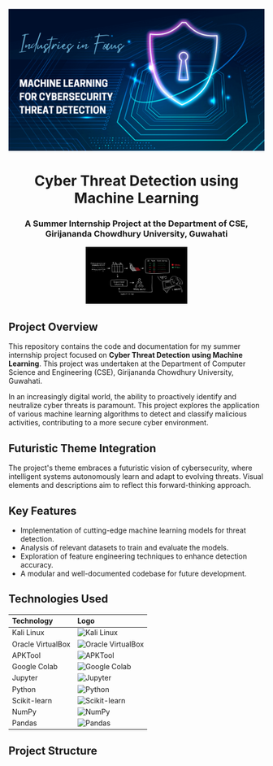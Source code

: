 <p align="center">
 <img src="https://raw.githubusercontent.com/paras3c/cyber-threat-detection/refs/heads/main/mlm-industries-in-focus-cybersecurity.webp" alt="Futuristic Banner" width="800">
</p>


<h1 align="center">Cyber Threat Detection using Machine Learning</h1>


<h3 align="center">A Summer Internship Project at the Department of CSE, Girijananda Chowdhury University, Guwahati</h3>


<p align="center">
 <img src="https://github.com/paras3c/cyber-threat-detection/blob/main/AI2-CSAIL.jpg?raw=true" alt="Project Logo" width="200">
</p>


## Project Overview


This repository contains the code and documentation for my summer internship project focused on **Cyber Threat Detection using Machine Learning**. This project was undertaken at the Department of Computer Science and Engineering (CSE), Girijananda Chowdhury University, Guwahati.


In an increasingly digital world, the ability to proactively identify and neutralize cyber threats is paramount. This project explores the application of various machine learning algorithms to detect and classify malicious activities, contributing to a more secure cyber environment.


## Futuristic Theme Integration


The project's theme embraces a futuristic vision of cybersecurity, where intelligent systems autonomously learn and adapt to evolving threats. Visual elements and descriptions aim to reflect this forward-thinking approach.


## Key Features


* Implementation of cutting-edge machine learning models for threat detection.
* Analysis of relevant datasets to train and evaluate the models.
* Exploration of feature engineering techniques to enhance detection accuracy.
* A modular and well-documented codebase for future development.


## Technologies Used


| Technology          | Logo                                                         |
| :------------------ | :----------------------------------------------------------- |
| Kali Linux | <img src="[Kali_Linux_Logo_URL_HERE]" alt="Kali Linux" width="50"> |
| Oracle VirtualBox | <img src="[VirtualBox_Logo_URL_HERE]" alt="Oracle VirtualBox" width="50"> |
| APKTool | <img src="[APKTool_Logo_URL_HERE]" alt="APKTool" width="50"> |
| Google Colab | <img src="[Google_Colab_Logo_URL_HERE]" alt="Google Colab" width="50"> |
| Jupyter | <img src="[Jupyter_Logo_URL_HERE]" alt="Jupyter" width="50"> |
| Python              | <img src="[Python_Logo_URL_HERE]" alt="Python" width="50">     |
| Scikit-learn        | <img src="[Scikit_Learn_Logo_URL_HERE]" alt="Scikit-learn" width="50"> |
| NumPy               | <img src="[NumPy_Logo_URL_HERE]" alt="NumPy" width="50">       |
| Pandas              | <img src="[Pandas_Logo_URL_HERE]" alt="Pandas" width="50">     |

## Project Structure
